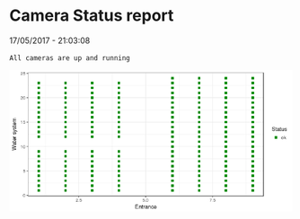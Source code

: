 Camera Status report
================
17/05/2017 - 21:03:08

    All cameras are up and running

![](camreport_files/figure-markdown_github/unnamed-chunk-2-1.png)

